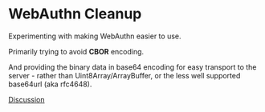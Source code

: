 
# WebAuthn Cleanup

Experimenting with making WebAuthn easier to use.

Primarily trying to avoid **CBOR** encoding.

And providing the binary data in base64 encoding for easy transport to the server - rather than Uint8Array/ArrayBuffer, or the less well supported base64url (aka rfc4648).

[Discussion](https://github.com/w3c/webauthn/issues/1362)
